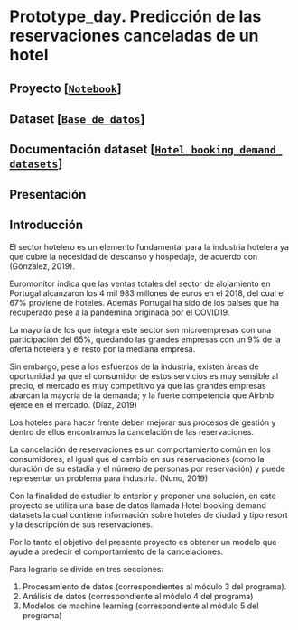 # Prototype_day. Predicción de las reservaciones canceladas de un hotel
## Proyecto [[`Notebook`](https://github.com/PERLACONCHITA/prototype_day/blob/main/demo_ML_5.ipynb)] 
## Dataset [[`Base de datos`](https://github.com/PERLACONCHITA/prototype_day/blob/main/hotel_bookings%20(1).csv)]
## Documentación dataset [[`Hotel booking demand datasets`](https://www.sciencedirect.com/science/article/pii/S2352340918315191)]
## Presentación
## Introducción 
El sector hotelero es un elemento fundamental para la industria hotelera ya que cubre la necesidad de descanso y hospedaje, de acuerdo con (Gónzalez, 2019).

Euromonitor indica que las ventas totales del sector de alojamiento en Portugal alcanzaron los 4 mil 983 millones de euros en el 2018, del cual el 67% proviene de hoteles. Además Portugal ha sido de los países que ha recuperado pese a la pandemina originada por el COVID19.

La mayoría de los que integra este sector son microempresas con una participación del 65%, quedando las grandes empresas con un 9% de la oferta hotelera y el resto por la mediana empresa.

Sin embargo, pese a los esfuerzos de la industria, existen áreas de oportunidad ya que el consumidor de estos servicios es muy sensible al precio, el mercado es muy competitivo ya que las grandes empresas abarcan la mayoría de la demanda; y la fuerte competencia que Airbnb ejerce en el mercado. (Díaz, 2019)

Los hoteles para hacer frente deben mejorar sus procesos de gestión y dentro de ellos encontramos la cancelación de las reservaciones.

La cancelación de reservaciones es un comportamiento común en los consumidores, al igual que el cambio en sus reservaciones (como la duración de su estadía y el número de personas por reservación) y puede representar un problema para industria. (Nuno, 2019)

Con la finalidad de estudiar lo anterior y proponer una solución, en este proyecto se utiliza una base de datos llamada Hotel booking demand datasets la cual contiene información sobre hoteles de ciudad y tipo resort y la descripción de sus reservaciones.

Por lo tanto el objetivo del presente proyecto es obtener un modelo que ayude a predecir el comportamiento de la cancelaciones.

Para lograrlo se divide en tres secciones:

1. Procesamiento de datos (correspondientes al módulo 3 del programa).
2. Análisis de datos (correspondiente al módulo 4 del programa)
3. Modelos de machine learning (correspondiente al módulo 5 del programa)



